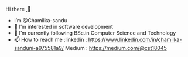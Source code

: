  Hi there ,👋  
- I’m @Chamilka-sandu
- 👀 I’m interested in software development 
- 🌱 I’m currently following BSc.in Computer Science and Technology
- 📫 How to reach me :linkedin : https://www.linkedin.com/in/chamilka-sanduni-a975581a9/ Medium : https://medium.com/@cst18045

<!---
Chamilka-sandu/Chamilka-sandu is a ✨ special ✨ repository because its `README.md` (this file) appears on your GitHub profile.
You can click the Preview link to take a look at your changes.
--->
